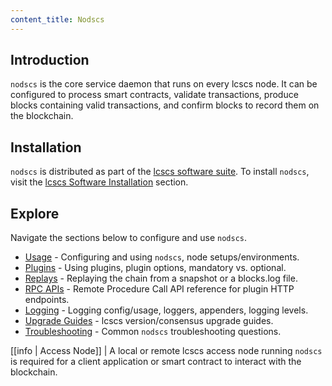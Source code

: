```yaml
---
content_title: Nodscs
---
```


## Introduction

`nodscs` is the core service daemon that runs on every lcscs node. It can be configured to process smart contracts, validate transactions, produce blocks containing valid transactions, and confirm blocks to record them on the blockchain.

## Installation

`nodscs` is distributed as part of the [lcscs software suite](https://github.com/lcscs/scs/blob/master/README.md). To install `nodscs`, visit the [lcscs Software Installation](../00_install/index.md) section.

## Explore

Navigate the sections below to configure and use `nodscs`.

* [Usage](02_usage/index.md) - Configuring and using `nodscs`, node setups/environments.
* [Plugins](03_plugins/index.md) - Using plugins, plugin options, mandatory vs. optional.
* [Replays](04_replays/index.md) - Replaying the chain from a snapshot or a blocks.log file.
* [RPC APIs](05_rpc_apis/index.md) - Remote Procedure Call API reference for plugin HTTP endpoints.
* [Logging](06_logging/index.md) - Logging config/usage, loggers, appenders, logging levels.
* [Upgrade Guides](07_upgrade-guides/index.md) - lcscs version/consensus upgrade guides.
* [Troubleshooting](08_troubleshooting/index.md) - Common `nodscs` troubleshooting questions.

[[info | Access Node]]
| A local or remote lcscs access node running `nodscs` is required for a client application or smart contract to interact with the blockchain.
